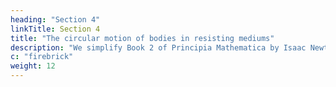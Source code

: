 ```yaml
---
heading: "Section 4"
linkTitle: Section 4
title: "The circular motion of bodies in resisting mediums"
description: "We simplify Book 2 of Principia Mathematica by Isaac Newton."
c: "firebrick"
weight: 12
---
```

